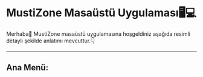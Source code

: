 # MustiZone Masaüstü Uygulaması🖥️💻

<p>Merhaba👋 MustiZone masaüstü uygulamasına hoşgeldiniz aşağıda resimli detaylı şekilde anlatımı mevcuttur.👇</p>

<hr>

<h2>Ana Menü:</h2>

